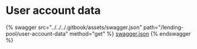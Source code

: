 # User account data

{% swagger src="../../../.gitbook/assets/swagger.json" path="/lending-pool/user-account-data" method="get" %}
[swagger.json](../../../.gitbook/assets/swagger.json)
{% endswagger %}
